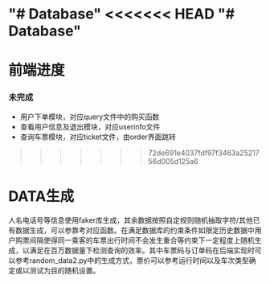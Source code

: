 "# Database" 
<<<<<<< HEAD
"# Database" 
=======
# 前端进度
### 未完成
- 用户下单模块，对应query文件中的购买函数
- 查看用户信息及退出模块，对应userinfo文件
- 查询车票模块，对应ticket文件，由order界面跳转
>>>>>>> 72de691e4037fdf97f3463a2521756d005d125a6

# DATA生成

人名电话号等信息使用faker库生成，其余数据按照自定规则随机抽取字符/其他已有数据生成，可以参靠考对应函数。在满足数据库的约束条件如限定历史数据中用户购票间隔使得同一乘客的车票出行时间不会发生重合等约束下一定程度上随机生成，以满足在百万数据量下检测查询的效率。其中车票码与订单码在后端实现时可以参考random_data2.py中的生成方式，票价可以参考运行时间以及车次类型确定或以测试为目的随机设置。